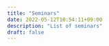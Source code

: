 ```yaml
---
title: "Seminars"
date: 2022-05-12T10:54:11+09:00
description: "List of seminars"
draft: false
---
```

<!-- This area up to !--more-- is displayed in Home page as summary. -->



<!--more-->
